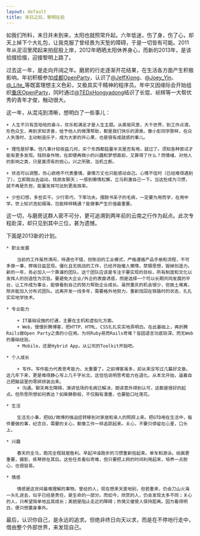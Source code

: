 ```yaml
---
layout: default
title: 末日之后，黎明在前
---
```


如我们所料，末日并未到来，太阳也就照常升起。六年低迷，伤了身，伤了心，却天上掉下个大礼包，让我克服了曾经畏为天堑的障碍，于是一切皆有可能。2011年从泥沼里爬起来拍屁股上岸，2012年晒晒太阳休养身心，而新的2013年，是该拾掇拾掇，迎接黎明上路了。

过去这一年，是走向开阔之年。磨房的行走逐渐开花结果，在生活各方面产生积极影响。年初积极参加[成都OpenParty](http://chengdu-open-party.org)，认识了[@JeffXiong](http://weibo.com/gigix)、[@Joey_Yin](http://weibo.com/joeyyin)、[@\_Lite\_](http://weibo.com/209998588)等既富理想主义色彩，又极具实干精神的程序员。年中又因缘际会开始组织[重庆OpenParty](http://chongqing-open-party.org)，同时通过[@TEDxHongyadong](http://weibo.com/tedxhongyadong)结识了长锟、祯辉等一大帮优秀的青年才俊，触动很大。

这一年，从混沌到清晰，想明白了一些事儿：

	+ 人生不只有苦哈哈的奋斗，欢乐和满足才是人生主题。从美丽风景，大千世界，到工作点滴，形色众生，再到求知求善，给予他人的微薄帮助，都是我们快乐的源泉。像小彭同学那样，在众人失落时，主动制造乐子，成为大家的开心果，也是很有成就感的事儿。

	+ 理性是好事。但凡事计较收益几何，买个东西都掂量半天是否有用，就过了。须知各种尝试才能有更多发现。钱财身外物，在即便再微小的兴趣和梦想面前，又算得了什么？而情绪、对他人的影响之类，只是莫须有的担心。兴之所致，当机立断。

	+ 状态可以调整。伤心欲绝不代表重情，豪情万丈也只能感动自己。心情不佳时（已经难得遇到了），立即跑出去运动，找朋友聊天；一感到懒惰松懈，立马刺激自己一下。当这些成为习惯，就不再是负担，能量发挥可达到更高效率。

	+ 少些幻想，多些实干。少行乖巧，下笨功夫。摆脱书呆子的毛病，一定要为用而学，在用中学。世上知识浩如烟海，岂能样样精通？能做事产生价值最重要。

这一切，与磨房这群人密不可分，更可追溯到两年前的云南之行作为起点。此次专程赴深，却只见到其中三位，甚为遗憾。

下面是2013新的计划。

	* 职业发展

		当前的工作虽然清闲，待遇也不错，但陈旧的工业模式，严格遵循产品手册和流程，不可多做一事，弊端日益显现。僵化且无挑战的工作，已经开始催人懒惰，禁锢思想，毁掉创造力。新的一年，务必加入一个靠谱的团队。这个团队应该是专注于要实现的目标，所有制度和文化以发挥人的创造性为宗旨。要避免大企业/外企的表面诱惑，而是选择一个可以长期共同发展的平台，让工作成为事业，能够看到自己的努力帮助企业成长。虽然重庆的机会很少，但故土难离，除非能加入分布式团队。远离开发一线多年，需要格外地努力，重新找回在铁路时的状态，扎扎实实地学技术。

	* 专业能力

		+ IT基础设施的打通，主要在主机和虚拟化方面。
		+ Web，慢慢折腾博客，把HTTP、HTML、CSS扎扎实实地弄明白。在此基础上，再折腾Rails做Open Party之类的小应用。为何Ruby易而Rails奇难？皆因语言功底较深，而无Web的基础经验。
		+ Mobile，还是Hybrid App，从公司的Toolkit开始吧。

	* 个人成长

		+ 写作。写作能力代表思考能力，太重要了。之前博客虽多，却从来没写过几篇好文章。这几年下来，更是难得静心写上几千字长文。这恰恰说明思考能力在退化。从本文开始，逼着自己把脑袋里的零碎拼装出来。
		+ 沟通。聊天再无障碍，演讲怯场的毛病已解决，朗读意外得到认可，这都是很好的起点。但所思所想如何表达？如柴静那般，不仅胸有濡墨，也要能口吐莲花。

	* 生活

		生活无小事，把QQ/微博的强迫症转移到对家居和亲人的照顾上来。把GTD用在生活中，每件要做的事，纪念日，需要的关心，都像工作一样追踪起来。关心，不要只停留在心里，口头上。

	* 兴趣

		春天的全马，跑完全程就是胜利。早起冲澡跑步的习惯重新拾起来。单车和游泳。绘画更重要，摄影、练琴排在其后。这些任务看似奇难，但只要把上网的时间利用起来，培养一点耐心，也很容易。

	* 情感

		情感是这世间最难理解的事物。曾经的人，现在想来天差地别，但若重来，仍会刀山火海一头扎进去，似乎已经是责任，是生命的一部分。而如今，欣赏的人，仍会发现太多不同；关心的人，只希望简单地且其成长；美貌是阻止走近的障碍；热情又催使人保持距离。因为看得明白，便只想置身事外。

最后，认识你自己，是永远的追求。但绝非终日向天以求，而是在不停地行走中，借由整个外部世界，来发现自己。
